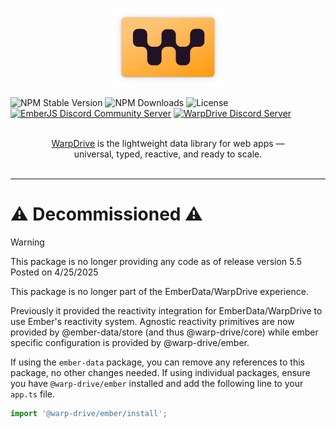 <p align="center">
  <img
    class="project-logo"
    src="./logos/logo-yellow-slab.svg"
    alt="WarpDrive"
    width="180px"
    title="WarpDrive"
    />
</p>

![NPM Stable Version](https://img.shields.io/npm/v/ember-data/latest?label=version&style=flat&color=fdb155)
![NPM Downloads](https://img.shields.io/npm/dm/ember-data.svg?style=flat&color=fdb155)
![License](https://img.shields.io/github/license/warp-drive-data/warp-drive.svg?style=flat&color=fdb155)
[![EmberJS Discord Community Server](https://img.shields.io/badge/EmberJS-grey?logo=discord&logoColor=fdb155)](https://discord.gg/zT3asNS
)
[![WarpDrive Discord Server](https://img.shields.io/badge/WarpDrive-grey?logo=discord&logoColor=fdb155)](https://discord.gg/PHBbnWJx5S
)

<p align="center">
  <br>
  <a href="https://warp-drive.io">WarpDrive</a> is the lightweight data library for web apps &mdash;
  <br>
  universal, typed, reactive, and ready to scale.
  <br/><br/>
</p>

---

# ⚠️ Decommissioned ⚠️ 

> [!WARNING]
> This package is no longer providing any code as of release version 5.5
> Posted on 4/25/2025

This package is no longer part of the EmberData/WarpDrive experience.

Previously it provided the reactivity integration for EmberData/WarpDrive to use Ember's reactivity
system. Agnostic reactivity primitives are now provided by @ember-data/store (and thus @warp-drive/core)
while ember specific configuration is provided by @warp-drive/ember.

If using the `ember-data` package, you can remove any references to this package, no other changes needed.
If using individual packages, ensure you have `@warp-drive/ember` installed and add the following line to
your `app.ts` file.

```ts
import '@warp-drive/ember/install';
```

